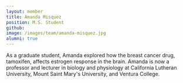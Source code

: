 ```yaml
---
layout: member
title: Amanda Misquez
position: M.S. Student
github: 
image: /images/team/amanda-misquez.jpg
alumni: true
---
```


As a graduate student, Amanda explored how the breast cancer drug, tamoxifen, affects estrogen response in the brain. Amanda is now a professor and lecturer in biology and physiology at California Lutheran University, Mount Saint Mary's University, and Ventura College.


